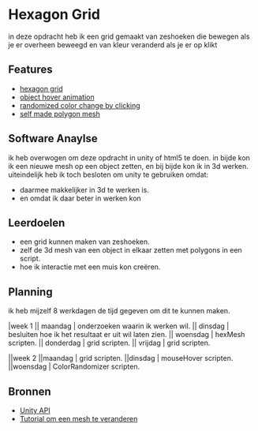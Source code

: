 # Hexagon Grid

in deze opdracht heb ik een grid gemaakt van zeshoeken die bewegen als je er overheen beweegd en van kleur veranderd als je er op klikt 

## Features

- [hexagon grid](https://github.com/VolkenK/HexGrid/blob/master/SpawnHex.cs)
- [object hover animation](https://github.com/VolkenK/HexGrid/blob/master/HexScript.cs)
- [randomized color change by clicking](https://github.com/VolkenK/HexGrid/blob/master/HexScript.cs)
- [self made polygon mesh](https://github.com/VolkenK/HexGrid/blob/master/HexMesh.cs)

## Software Anaylse 
ik heb overwogen om deze opdracht in unity of html5 te doen.
in bijde kon ik een nieuwe mesh op een object zetten,
en bij bijde kon ik in 3d werken.
uiteindelijk heb ik toch besloten om unity te gebruiken omdat:
- daarmee makkelijker in 3d te werken is.
- en omdat ik daar beter in werken kon

## Leerdoelen 
- een grid kunnen maken van zeshoeken.
- zelf de 3d mesh van een object in elkaar zetten met polygons in een script.
- hoe ik interactie met een muis kon creëren.

## Planning 
ik heb mijzelf 8 werkdagen de tijd gegeven om dit te kunnen maken.

|week 1 
|| maandag |    onderzoeken waarin ik werken wil.
|| dinsdag |    besluiten hoe ik het resultaat er uit wil laten zien.
|| woensdag |   hexMesh scripten.
|| donderdag |  grid scripten.
|| vrijdag |    grid scripten.

||week 2 
||maandag |     grid scripten.
||dinsdag |     mouseHover scripten.
||woensdag |    ColorRandomizer scripten.

## Bronnen
- [Unity API](https://docs.unity3d.com/ScriptReference/Mathf.Lerp.html)
- [Tutorial om een mesh te veranderen](https://www.youtube.com/watch?v=R_kV3YiJqEw)
